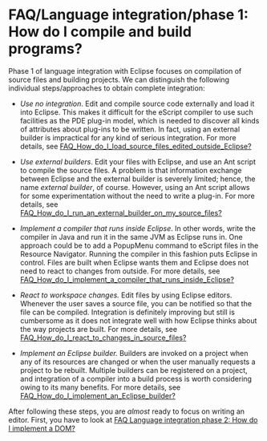 FAQ/Language integration/phase 1: How do I compile and build programs?
======================================================================


Phase 1 of language integration with Eclipse focuses on compilation of source files and building projects. We can distinguish the following individual steps/approaches to obtain complete integration:

*   _Use no integration_. Edit and compile source code externally and load it into Eclipse. This makes it difficult for the eScript compiler to use such facilities as the PDE plug-in model, which is needed to discover all kinds of attributes about plug-ins to be written. In fact, using an external builder is impractical for any kind of serious integration. For more details, see [FAQ\_How\_do\_I\_load\_source\_files\_edited\_outside_Eclipse?](./FAQ_How_do_I_load_source_files_edited_outside_Eclipse.md "FAQ How do I load source files edited outside Eclipse?")

*   _Use external builders_. Edit your files with Eclipse, and use an Ant script to compile the source files. A problem is that information exchange between Eclipse and the external builder is severely limited; hence, the name _external builder_, of course. However, using an Ant script allows for some experimentation without the need to write a plug-in. For more details, see [FAQ\_How\_do\_I\_run\_an\_external\_builder\_on\_my\_source_files?](./FAQ_How_do_I_run_an_external_builder_on_my_source_files.md "FAQ How do I run an external builder on my source files?")

*   _Implement a compiler that runs inside Eclipse_. In other words, write the compiler in Java and run it in the same JVM as Eclipse runs in. One approach could be to add a PopupMenu command to eScript files in the Resource Navigator. Running the compiler in this fashion puts Eclipse in control. Files are built when Eclipse wants them and Eclipse does not need to react to changes from outside. For more details, see [FAQ\_How\_do\_I\_implement\_a\_compiler\_that\_runs\_inside\_Eclipse?](./FAQ_How_do_I_implement_a_compiler_that_runs_inside_Eclipse.md "FAQ How do I implement a compiler that runs inside Eclipse?")

*   _React to workspace changes._ Edit files by using Eclipse editors. Whenever the user saves a source file, you can be notified so that the file can be compiled. Integration is definitely improving but still is cumbersome as it does not integrate well with how Eclipse thinks about the way projects are built. For more details, see [FAQ\_How\_do\_I\_react\_to\_changes\_in\_source_files?](./FAQ_How_do_I_react_to_changes_in_source_files.md "FAQ How do I react to changes in source files?")

*   _Implement an Eclipse builder._ Builders are invoked on a project when any of its resources are changed or when the user manually requests a project to be rebuilt. Multiple builders can be registered on a project, and integration of a compiler into a build process is worth considering owing to its many benefits. For more details, see [FAQ\_How\_do\_I\_implement\_an\_Eclipse_builder?](./FAQ_How_do_I_implement_an_Eclipse_builder.md "FAQ How do I implement an Eclipse builder?")

After following these steps, you are _almost_ ready to focus on writing an editor. 
First, you have to look at [FAQ Language integration phase 2: How do I implement a DOM?](./FAQ_Language_integration_phase_2_How_do_I_implement_a_DOM.md "FAQ Language integration phase 2: How do I implement a DOM?")

